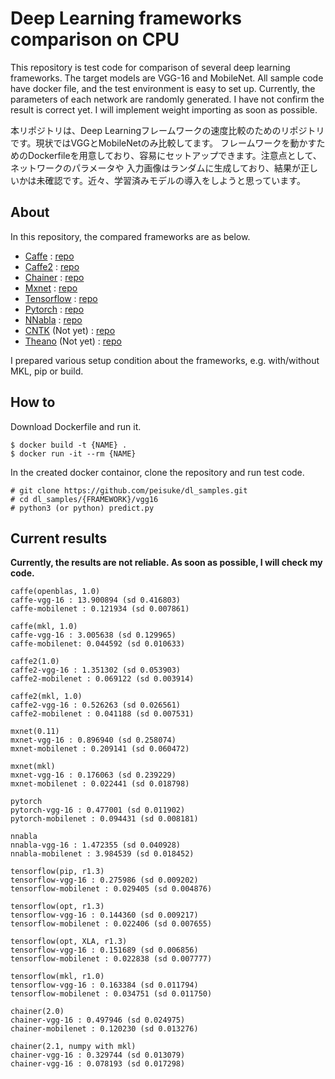 # Deep Learning frameworks comparison on CPU

This repository is test code for comparison of several deep learning frameworks. 
The target models are VGG-16 and MobileNet. All sample code have docker file, and
the test environment is easy to set up. Currently, the parameters of each network 
are randomly generated. I have not confirm the result is correct yet. 
I will implement weight importing as soon as possible.

本リポジトリは、Deep Learningフレームワークの速度比較のためのリポジトリです。現状ではVGGとMobileNetのみ比較してます。
フレームワークを動かすためのDockerfileを用意しており、容易にセットアップできます。注意点として、ネットワークのパラメータや
入力画像はランダムに生成しており、結果が正しいかは未確認です。近々、学習済みモデルの導入をしようと思っています。

## About

In this repository, the compared frameworks are as below.
- [Caffe](http://caffe.berkeleyvision.org/) : [repo](https://github.com/BVLC/caffe)
- [Caffe2](https://caffe2.ai/) : [repo](https://github.com/caffe2/caffe2)
- [Chainer](https://chainer.org/) : [repo](https://github.com/chainer/chainer)
- [Mxnet](https://mxnet.incubator.apache.org/) : [repo](https://github.com/apache/incubator-mxnet)
- [Tensorflow](https://www.tensorflow.org/) : [repo](https://github.com/tensorflow/tensorflow)
- [Pytorch](http://pytorch.org/) : [repo](https://github.com/pytorch/pytorch)
- [NNabla](https://nnabla.org/) : [repo](https://github.com/sony/nnabla)
- [CNTK](https://www.microsoft.com/en-us/cognitive-toolkit/) (Not yet) : [repo](https://github.com/Microsoft/CNTK/)
- [Theano](http://deeplearning.net/software/theano/) (Not yet) : [repo](https://github.com/Theano/Theano)

I prepared various setup condition about the frameworks, 
e.g. with/without MKL, pip or build.

## How to

Download Dockerfile and run it.

```
$ docker build -t {NAME} .
$ docker run -it --rm {NAME}
```

In the created docker containor, clone the repository and run test code.

```
# git clone https://github.com/peisuke/dl_samples.git
# cd dl_samples/{FRAMEWORK}/vgg16
# python3 (or python) predict.py
```

## Current results

__Currently, the results are not reliable. As soon as possible, I will check my code.__

```
caffe(openblas, 1.0)
caffe-vgg-16 : 13.900894 (sd 0.416803)
caffe-mobilenet : 0.121934 (sd 0.007861)

caffe(mkl, 1.0)
caffe-vgg-16 : 3.005638 (sd 0.129965)
caffe-mobilenet: 0.044592 (sd 0.010633)

caffe2(1.0)
caffe2-vgg-16 : 1.351302 (sd 0.053903)
caffe2-mobilenet : 0.069122 (sd 0.003914)

caffe2(mkl, 1.0)
caffe2-vgg-16 : 0.526263 (sd 0.026561)
caffe2-mobilenet : 0.041188 (sd 0.007531)

mxnet(0.11)
mxnet-vgg-16 : 0.896940 (sd 0.258074)
mxnet-mobilenet : 0.209141 (sd 0.060472)

mxnet(mkl)
mxnet-vgg-16 : 0.176063 (sd 0.239229)
mxnet-mobilenet : 0.022441 (sd 0.018798)

pytorch
pytorch-vgg-16 : 0.477001 (sd 0.011902)
pytorch-mobilenet : 0.094431 (sd 0.008181)

nnabla
nnabla-vgg-16 : 1.472355 (sd 0.040928)
nnabla-mobilenet : 3.984539 (sd 0.018452)

tensorflow(pip, r1.3)
tensorflow-vgg-16 : 0.275986 (sd 0.009202)
tensorflow-mobilenet : 0.029405 (sd 0.004876)

tensorflow(opt, r1.3)
tensorflow-vgg-16 : 0.144360 (sd 0.009217)
tensorflow-mobilenet : 0.022406 (sd 0.007655)

tensorflow(opt, XLA, r1.3)
tensorflow-vgg-16 : 0.151689 (sd 0.006856)
tensorflow-mobilenet : 0.022838 (sd 0.007777)

tensorflow(mkl, r1.0)
tensorflow-vgg-16 : 0.163384 (sd 0.011794)
tensorflow-mobilenet : 0.034751 (sd 0.011750)

chainer(2.0)
chainer-vgg-16 : 0.497946 (sd 0.024975)
chainer-mobilenet : 0.120230 (sd 0.013276)

chainer(2.1, numpy with mkl)
chainer-vgg-16 : 0.329744 (sd 0.013079)
chainer-vgg-16 : 0.078193 (sd 0.017298)
```
